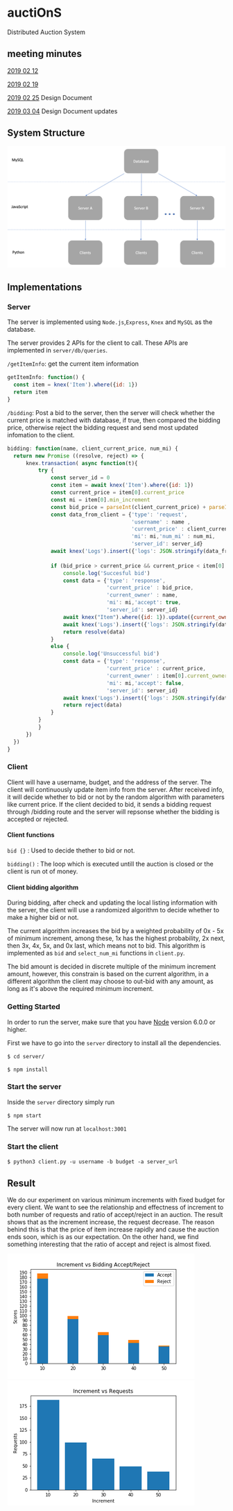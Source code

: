 # auctiOnS
Distributed Auction System

## meeting minutes
[2019 02 12](meetings/20190212.md)

[2019 02 19](meetings/20190219.md)

[2019 02 25](meetings/20190225.md) Design Document 
 
[2019 03 04](meetings/20190304.md) Design Document updates

## System Structure
![structure](./structure.png)

## Implementations

### Server
The server is implemented using `Node.js`,`Express`, `Knex` and `MySQL` as the database.

The server provides 2 APIs for the client to call. These APIs are implemented in `server/db/queries`.

`/getItemInfo`: get the current item information

```javascript
getItemInfo: function() {
  const item = knex('Item').where({id: 1})
  return item
}
```

`/bidding`: Post a bid to the server, then the server will check whether the current price is matched with database,
if true, then compared the bidding price, otherwise reject the bidding request and send most updated infomation to
the client.

```javascript
bidding: function(name, client_current_price, num_mi) {
  return new Promise ((resolve, reject) => {
      knex.transaction( async function(t){
          try {
              const server_id = 0
              const item = await knex('Item').where({id: 1})
              const current_price = item[0].current_price
              const mi = item[0].min_increment
              const bid_price = parseInt(client_current_price) + parseInt(num_mi) * item[0].min_increment
              const data_from_client = {'type': 'request', 
                                        'username' : name , 
                                        'current_price' : client_current_price, 
                                        'mi': mi,'num_mi' : num_mi, 
                                        'server_id': server_id}
              await knex('Logs').insert({'logs': JSON.stringify(data_from_client)})

              if (bid_price > current_price && current_price < item[0].bin_price) {
                  console.log('Succesful bid')
                  const data = {'type': 'response', 
                                'current_price' : bid_price, 
                                'current_owner' : name, 
                                'mi': mi,'accept': true, 
                                'server_id': server_id}
                  await knex("Item").where({id: 1}).update({current_owner: name, current_price: bid_price})
                  await knex('Logs').insert({'logs': JSON.stringify(data)})
                  return resolve(data)
              }
              else {
                  console.log('Unsuccessful bid')
                  const data = {'type': 'response', 
                                'current_price' : current_price, 
                                'current_owner' : item[0].current_owner, 
                                'mi': mi,'accept': false, 
                                'server_id': server_id}
                  await knex('Logs').insert({'logs': JSON.stringify(data)})
                  return reject(data)
              }
          }
          }
      })
  })
} 
```

### Client

Client will have a username, budget, and the address of the server. The client will continuously update item info from the server. After received info, it will
decide whether to bid or not by the random algorithm with parameters like current price. If the client decided to bid, it sends a bidding request through /bidding route
and the server will repsonse whether the bidding is accepted or rejected.

#### Client functions

`bid {}` : Used to decide thether to bid or not.

`bidding()` : The loop which is executed untill the auction is closed or the client is run ot of money.


#### Client bidding algorithm
During bidding, after check and updating the local listing information with the server, the client will use a randomized algorithm to decide whether to make a higher bid or not. 

The current algorithm increases the bid by a weighted probability of 0x - 5x of minimum increment, among these, 1x has the highest probability, 2x next, then 3x, 4x, 5x, and 0x last, which means not to bid. This algorithm is implemented as `bid` and `select_num_mi` functions in `client.py`.

The bid amount is decided in discrete multiple of the minimum increment amount, however, this constrain is based on the current algorithm, in a different algorithm the client may choose to out-bid with any amount, as long as it's above the required minimum increment.





### Getting Started
In order to run the server, make sure that you have [Node](https://nodejs.org/en/) version 6.0.0 or higher.

First we have to go into the `server` directory to install all the dependencies.
```
$ cd server/
```
```
$ npm install
```
### Start the server
Inside the `server` directory simply run
```
$ npm start
```
The server will now run at `localhost:3001`


### Start the client
```
$ python3 client.py -u username -b budget -a server_url
```
## Result

We do our experiment on various minimum increments with fixed budget for every client. We want to see the relationship and effectness of increment to both 
number of requests and ratio of accept/reject in an auction. The result shows that as the increment increase, the request decrease. The reason behind this is 
that the price of item increase rapidly and cause the auction ends soon, which is as our expectation. On the other hand, we find something interesting that
the ratio of accept and reject is almost fixed.

![incrementVSaccept/reject](./incVSaj.png)
![incrementVSrequest](./incVSreq.png)
